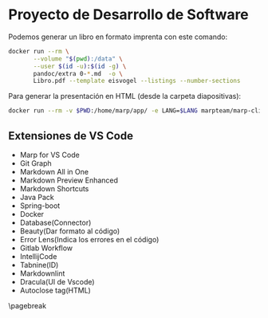 # Proyecto de Desarrollo de Software

Podemos generar un libro en formato imprenta con este comando:

```bash
docker run --rm \
       --volume "$(pwd):/data" \
       --user $(id -u):$(id -g) \
       pandoc/extra 0-*.md  -o \
       Libro.pdf --template eisvogel --listings --number-sections
```

Para generar la presentación en HTML (desde la carpeta diapositivas):

```bash
docker run --rm -v $PWD:/home/marp/app/ -e LANG=$LANG marpteam/marp-cli presentacion.md
```

## Extensiones de VS Code

* Marp for VS Code
* Git Graph
* Markdown All in One
* Markdown Preview Enhanced
* Markdown Shortcuts
* Java Pack
* Spring-boot
* Docker
* Database(Connector)
* Beauty(Dar formato al código)
* Error Lens(Indica los errores en el código)
* Gitlab Workflow
* IntellijCode
* Tabnine(ID)
* Markdownlint
* Dracula(UI de Vscode)
* Autoclose tag(HTML)

\pagebreak


